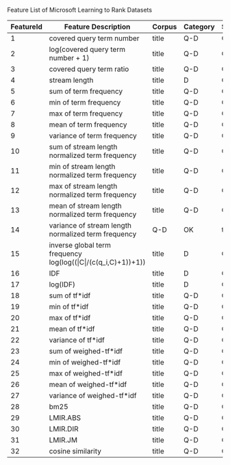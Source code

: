 
Feature List of Microsoft Learning to Rank Datasets




| FeatureId |Feature Description |Corpus | Category | Status |
|----|----|----|----|----|
| 1  |covered query term number |title | Q-D | OK|
| 2  |log(covered query term number + 1) |title | Q-D | OK|
| 3  |covered query term ratio|title | Q-D | OK|
| 4 | stream length | title | D | OK |
| 5 |sum of term frequency | title | Q-D | OK |
| 6 | min of term frequency | title | Q-D | OK |
| 7 | max of term frequency | title | Q-D | OK |
| 8 |mean of term frequency | title | Q-D| OK |
| 9 | variance of term frequency | title | Q-D | OK |
| 10 | sum of stream length normalized term frequency | title | Q-D | OK |
| 11 | min of stream length normalized term frequency | title | Q-D | OK |
| 12 | max of stream length normalized term frequency | title | Q-D | OK |
| 13 | mean of stream length normalized term frequency | title | Q-D | OK |
| 14 | variance of stream length normalized term frequency |  Q-D | OK |title |
| 15 |inverse global term frequency log(log((\|C\|\/(c(q_i,C)+1))+1))| title | D | OK |
| 16 |IDF| title | D | OK |
| 17 |log(IDF) | title | D | OK |
| 18 |sum of tf*idf | title | Q-D | OK |
| 19 |min of tf*idf | title | Q-D | OK |
| 20 |max of tf*idf | title | Q-D | OK |
| 21 | mean of tf*idf | title | Q-D | OK |
| 22 | variance of tf*idf | title | Q-D | OK |
| 23 |sum of weighed-tf*idf | title | Q-D | OK |
| 24|min of weighed-tf*idf | title | Q-D | OK |
| 25 |max of weighed-tf*idf | title | Q-D | OK |
| 26 | mean of weighed-tf*idf | title | Q-D | OK |
| 27 | variance of weighed-tf*idf | title | Q-D | OK |
| 28 | bm25 | title | Q-D | OK |
| 29 |  LMIR.ABS | title | Q-D | OK |
| 30 |  LMIR.DIR | title | Q-D | OK |
| 31 |  LMIR.JM | title | Q-D | OK |
| 32 |  cosine similarity | title | Q-D | OK |



